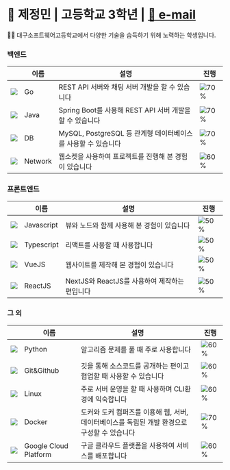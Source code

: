# 🚀 제정민 | 고등학교 3학년 | <a href="mailto:jjmin321@naver.com">📧 e-mail</a> 
<p>👨‍🎓 대구소프트웨어고등학교에서 다양한 기술을 습득하기 위해 노력하는 학생입니다.</p>

### 백엔드   

||이름|설명|진행|
|---|---|---|---|
|![](https://img.icons8.com/color/24/000000/golang.png)|Go|REST API 서버와 채팅 서버 개발을 할 수 있습니다|![70%](https://progress-bar.dev/70)|
|![](https://img.icons8.com/color/24/000000/java-coffee-cup-logo.png)|Java|Spring Boot를 사용해 REST API 서버 개발을 할 수 있습니다|![70%](https://progress-bar.dev/70)|
|![](https://img.icons8.com/color/24/000000/add-database.png)|DB|MySQL, PostgreSQL 등 관계형 데이터베이스를 사용할 수 있습니다|![70%](https://progress-bar.dev/70)|
|![](https://img.icons8.com/color/24/000000/network.png)|Network|웹소켓을 사용하여 프로젝트를 진행해 본 경험이 있습니다|![60%](https://progress-bar.dev/60)|


### 프론트엔드   

||이름|설명|진행|
|---|---|---|---|
|![](https://img.icons8.com/color/24/000000/javascript.png)|Javascript|뷰와 노드와 함께 사용해 본 경험이 있습니다|![50%](https://progress-bar.dev/50)|
|![](https://img.icons8.com/color/24/000000/typescript.png)|Typescript|리액트를 사용할 때 사용합니다|![50%](https://progress-bar.dev/50)|
|![](https://img.icons8.com/color/24/000000/vue-js.png)|VueJS|웹사이트를 제작해 본 경험이 있습니다|![50%](https://progress-bar.dev/50)|
|![](https://img.icons8.com/plasticine/24/000000/react.png)|ReactJS|NextJS와 ReactJS를 사용하여 제작하는 편입니다|![50%](https://progress-bar.dev/50)|

### 그 외
||이름|설명|진행|
|---|---|---|---|
|![](https://img.icons8.com/color/24/000000/python.png)|Python|알고리즘 문제를 풀 때 주로 사용합니다|![60%](https://progress-bar.dev/60)|
|![](https://img.icons8.com/color/24/000000/git.png)|Git&Github|깃을 통해 소스코드를 공개하는 편이고 협업할 때 사용할 수 있습니다|![60%](https://progress-bar.dev/60)|
|![](https://img.icons8.com/color/24/000000/linux.png)|Linux|주로 서버 운영을 할 때 사용하며 CLI환경에 익숙합니다|![60%](https://progress-bar.dev/60)|
|![](https://img.icons8.com/color/24/000000/docker.png)|Docker|도커와 도커 컴퍼즈를 이용해 웹, 서버, 데이터베이스를 독립된 개발 환경으로 구성할 수 있습니다|![70%](https://progress-bar.dev/70)|
|![](https://img.icons8.com/color/24/000000/google-cloud-platform.png)|Google Cloud Platform|구글 클라우드 플랫폼을 사용하여 서비스를 배포합니다|![60%](https://progress-bar.dev/60)|

